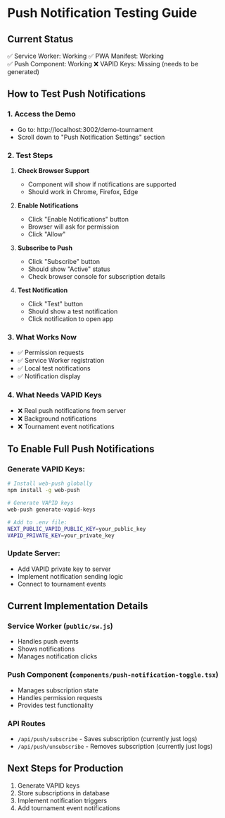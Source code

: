 # Push Notification Testing Guide

## Current Status

✅ Service Worker: Working
✅ PWA Manifest: Working  
✅ Push Component: Working
❌ VAPID Keys: Missing (needs to be generated)

## How to Test Push Notifications

### 1. Access the Demo

- Go to: http://localhost:3002/demo-tournament
- Scroll down to "Push Notification Settings" section

### 2. Test Steps

1. **Check Browser Support**

   - Component will show if notifications are supported
   - Should work in Chrome, Firefox, Edge

2. **Enable Notifications**

   - Click "Enable Notifications" button
   - Browser will ask for permission
   - Click "Allow"

3. **Subscribe to Push**

   - Click "Subscribe" button
   - Should show "Active" status
   - Check browser console for subscription details

4. **Test Notification**
   - Click "Test" button
   - Should show a test notification
   - Click notification to open app

### 3. What Works Now

- ✅ Permission requests
- ✅ Service Worker registration
- ✅ Local test notifications
- ✅ Notification display

### 4. What Needs VAPID Keys

- ❌ Real push notifications from server
- ❌ Background notifications
- ❌ Tournament event notifications

## To Enable Full Push Notifications

### Generate VAPID Keys:

```bash
# Install web-push globally
npm install -g web-push

# Generate VAPID keys
web-push generate-vapid-keys

# Add to .env file:
NEXT_PUBLIC_VAPID_PUBLIC_KEY=your_public_key
VAPID_PRIVATE_KEY=your_private_key
```

### Update Server:

- Add VAPID private key to server
- Implement notification sending logic
- Connect to tournament events

## Current Implementation Details

### Service Worker (`public/sw.js`)

- Handles push events
- Shows notifications
- Manages notification clicks

### Push Component (`components/push-notification-toggle.tsx`)

- Manages subscription state
- Handles permission requests
- Provides test functionality

### API Routes

- `/api/push/subscribe` - Saves subscription (currently just logs)
- `/api/push/unsubscribe` - Removes subscription (currently just logs)

## Next Steps for Production

1. Generate VAPID keys
2. Store subscriptions in database
3. Implement notification triggers
4. Add tournament event notifications

